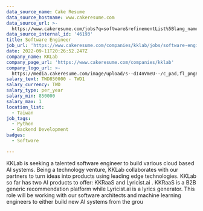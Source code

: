 ```yaml
---
data_source_name: Cake Resume
data_source_hostname: www.cakeresume.com
data_source_url: >-
  https://www.cakeresume.com/jobs?q=software&refinementList%5Blang_name%5D%5B0%5D=English&refinementList%5Bsalary_type%5D=per_year&range%5Bsalary_range%5D%5Bmin%5D=1000000&page=2
data_source_internal_id: '46193'
title: Software Engineer
job_url: 'https://www.cakeresume.com/companies/kklab/jobs/software-engineer-d559c6'
date: 2022-09-11T20:26:52.247Z
company_name: KKLab
company_page_url: 'https://www.cakeresume.com/companies/kklab'
company_logo_url: >-
  https://media.cakeresume.com/image/upload/s--dI4nVmeU--/c_pad,fl_png8,h_200,w_200/v1618212813/udph96haejjesotcrlt7.png
salary_text: TWD850000 - TWD1
salary_currency: TWD
salary_type: per_year
salary_min: 850000
salary_max: 1
location_list:
  - Taiwan
job_tags:
  - Python
  - Backend Development
badges:
  - Software

---
```


KKLab is seeking a talented software engineer to build various cloud based AI systems. Being a technology venture, KKLab collaborates with our partners to turn ideas into products using leading edge technologies. KKLab so far has two AI products to offer: KKRaaS and Lyricist.ai . KKRaaS is a B2B generic recommendation platform while Lyricist.ai is a lyrics generator. This role will be working with our software architects and machine learning engineers to either build new AI systems from the grou